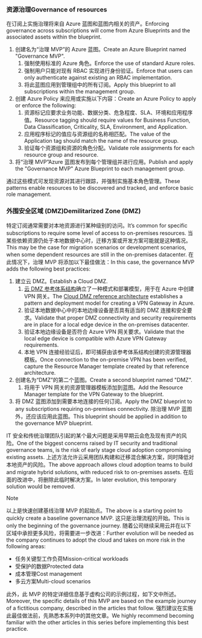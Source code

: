 <!-- TEMPLATE FILE - DO NOT ADD METADATA -->

### <a name="governance-of-resources"></a><span data-ttu-id="6c7a5-101">资源治理</span><span class="sxs-lookup"><span data-stu-id="6c7a5-101">Governance of resources</span></span>

<span data-ttu-id="6c7a5-102">在订阅上实施治理将来自 Azure 蓝图和蓝图内相关的资产。</span><span class="sxs-lookup"><span data-stu-id="6c7a5-102">Enforcing governance across subscriptions will come from Azure Blueprints and the associated assets within the blueprint.</span></span>

1. <span data-ttu-id="6c7a5-103">创建名为“治理 MVP”的 Azure 蓝图。</span><span class="sxs-lookup"><span data-stu-id="6c7a5-103">Create an Azure Blueprint named "Governance MVP".</span></span>
    1. <span data-ttu-id="6c7a5-104">强制使用标准的 Azure 角色。</span><span class="sxs-lookup"><span data-stu-id="6c7a5-104">Enforce the use of standard Azure roles.</span></span>
    2. <span data-ttu-id="6c7a5-105">强制用户只能对现有 RBAC 实现进行身份验证。</span><span class="sxs-lookup"><span data-stu-id="6c7a5-105">Enforce that users can only authenticate against existing an RBAC implementation.</span></span>
    3. <span data-ttu-id="6c7a5-106">将此蓝图应用到管理组中的所有订阅。</span><span class="sxs-lookup"><span data-stu-id="6c7a5-106">Apply this blueprint to all subscriptions within the management group.</span></span>
2. <span data-ttu-id="6c7a5-107">创建 Azure Policy 来应用或实施以下内容：</span><span class="sxs-lookup"><span data-stu-id="6c7a5-107">Create an Azure Policy to apply or enforce the following:</span></span>
    1. <span data-ttu-id="6c7a5-108">资源标记应要求业务功能、数据分类、危急程度、SLA、环境和应用程序值。</span><span class="sxs-lookup"><span data-stu-id="6c7a5-108">Resource tagging should require values for Business Function, Data Classification, Criticality, SLA, Environment, and  Application.</span></span>
    2. <span data-ttu-id="6c7a5-109">应用程序标记的值应与资源组的名称相匹配。</span><span class="sxs-lookup"><span data-stu-id="6c7a5-109">The value of the Application tag should match the name of the resource group.</span></span>
    3. <span data-ttu-id="6c7a5-110">验证每个资源组和资源的角色分配。</span><span class="sxs-lookup"><span data-stu-id="6c7a5-110">Validate role assignments for each resource group and resource.</span></span>
3. <span data-ttu-id="6c7a5-111">将“治理 MVP”Azure 蓝图发布到每个管理组并进行应用。</span><span class="sxs-lookup"><span data-stu-id="6c7a5-111">Publish and apply the "Governance MVP" Azure Blueprint to each management group.</span></span>

<span data-ttu-id="6c7a5-112">通过这些模式可发现资源对其进行跟踪，并强制实施基本角色管理。</span><span class="sxs-lookup"><span data-stu-id="6c7a5-112">These patterns enable resources to be discovered and tracked, and enforce basic role management.</span></span>

### <a name="demilitarized-zone-dmz"></a><span data-ttu-id="6c7a5-113">外围安全区域 (DMZ)</span><span class="sxs-lookup"><span data-stu-id="6c7a5-113">Demilitarized Zone (DMZ)</span></span>

<span data-ttu-id="6c7a5-114">特定订阅通常需要对本地资源进行某种级别的访问。</span><span class="sxs-lookup"><span data-stu-id="6c7a5-114">It’s common for specific subscriptions to require some level of access to on-premises resources.</span></span> <span data-ttu-id="6c7a5-115">当某些依赖资源仍处于本地数据中心时，迁移方案或开发方案可能就是这种情况。</span><span class="sxs-lookup"><span data-stu-id="6c7a5-115">This may be the case for migration scenarios or development scenarios, when some dependent resources are still in the on-premises datacenter.</span></span> <span data-ttu-id="6c7a5-116">在此情况下，治理 MVP 将添加以下最佳做法：</span><span class="sxs-lookup"><span data-stu-id="6c7a5-116">In this case, the governance MVP adds the following best practices:</span></span>

1. <span data-ttu-id="6c7a5-117">建立云 DMZ。</span><span class="sxs-lookup"><span data-stu-id="6c7a5-117">Establish a Cloud DMZ.</span></span>
    1. <span data-ttu-id="6c7a5-118">[云 DMZ 参考体系结构](/azure/architecture/reference-architectures/dmz/secure-vnet-hybrid)确立了一种模式和部署模型，用于在 Azure 中创建 VPN 网关。</span><span class="sxs-lookup"><span data-stu-id="6c7a5-118">The [Cloud DMZ reference architecture](/azure/architecture/reference-architectures/dmz/secure-vnet-hybrid) establishes a pattern and deployment model for creating a VPN Gateway in Azure.</span></span>
    2. <span data-ttu-id="6c7a5-119">验证本地数据中心中的本地边缘设备是否具有适当的 DMZ 连接和安全要求。</span><span class="sxs-lookup"><span data-stu-id="6c7a5-119">Validate that proper DMZ connectivity and security requirements are in place for a local edge device in the on-premises datacenter.</span></span>
    3. <span data-ttu-id="6c7a5-120">验证本地边缘设备是否符合 Azure VPN 网关要求。</span><span class="sxs-lookup"><span data-stu-id="6c7a5-120">Validate that the local edge device is compatible with Azure VPN Gateway requirements.</span></span>
    4. <span data-ttu-id="6c7a5-121">本地 VPN 连接经验证后，即可捕获由该参考体系结构创建的资源管理器模板。</span><span class="sxs-lookup"><span data-stu-id="6c7a5-121">Once connection to the on-premise VPN has been verified, capture the Resource Manager template created by that reference architecture.</span></span>
2. <span data-ttu-id="6c7a5-122">创建名为“DMZ”的第二个蓝图。</span><span class="sxs-lookup"><span data-stu-id="6c7a5-122">Create a second blueprint named "DMZ".</span></span>
    1. <span data-ttu-id="6c7a5-123">将用于 VPN 网关的资源管理器模板添加到蓝图。</span><span class="sxs-lookup"><span data-stu-id="6c7a5-123">Add the Resource Manager template for the VPN Gateway to the blueprint.</span></span>
3. <span data-ttu-id="6c7a5-124">将 DMZ 蓝图添加到需要本地连接的任何订阅。</span><span class="sxs-lookup"><span data-stu-id="6c7a5-124">Apply the DMZ blueprint to any subscriptions requiring on-premises connectivity.</span></span> <span data-ttu-id="6c7a5-125">除治理 MVP 蓝图外，还应该应用此蓝图。</span><span class="sxs-lookup"><span data-stu-id="6c7a5-125">This blueprint should be applied in addition to the governance MVP blueprint.</span></span>

<span data-ttu-id="6c7a5-126">IT 安全和传统治理团队引起的某个最大问题是采用早期云会危及现有资产的风险。</span><span class="sxs-lookup"><span data-stu-id="6c7a5-126">One of the biggest concerns raised by IT security and traditional governance teams, is the risk of early stage cloud adoption compromising existing assets.</span></span> <span data-ttu-id="6c7a5-127">上述方法允许云采用团队构建和迁移混合解决方案，同时降低对本地资产的风险。</span><span class="sxs-lookup"><span data-stu-id="6c7a5-127">The above approach allows cloud adoption teams to build and migrate hybrid solutions, with reduced risk to on-premises assets.</span></span> <span data-ttu-id="6c7a5-128">在后面的改进中，将删除此临时解决方案。</span><span class="sxs-lookup"><span data-stu-id="6c7a5-128">In later evolution, this temporary solution would be removed.</span></span>

> [!NOTE]
> <span data-ttu-id="6c7a5-129">以上是快速创建基线治理 MVP 的起始点。</span><span class="sxs-lookup"><span data-stu-id="6c7a5-129">The above is a starting point to quickly create a baseline governance MVP.</span></span> <span data-ttu-id="6c7a5-130">这只是治理流程的开始。</span><span class="sxs-lookup"><span data-stu-id="6c7a5-130">This is only the beginning of the governance journey.</span></span> <span data-ttu-id="6c7a5-131">随着公司继续采用云并在以下区域中承担更多风险，将需要进一步改进：</span><span class="sxs-lookup"><span data-stu-id="6c7a5-131">Further evolution will be needed as the company continues to adopt the cloud and takes on more risk in the following areas:</span></span>
>
> - <span data-ttu-id="6c7a5-132">任务关键型工作负荷</span><span class="sxs-lookup"><span data-stu-id="6c7a5-132">Mission-critical workloads</span></span>
> - <span data-ttu-id="6c7a5-133">受保护的数据</span><span class="sxs-lookup"><span data-stu-id="6c7a5-133">Protected data</span></span>
> - <span data-ttu-id="6c7a5-134">成本管理</span><span class="sxs-lookup"><span data-stu-id="6c7a5-134">Cost management</span></span>
> - <span data-ttu-id="6c7a5-135">多云方案</span><span class="sxs-lookup"><span data-stu-id="6c7a5-135">Multi-cloud scenarios</span></span>
>
><span data-ttu-id="6c7a5-136">此外，此 MVP 的特定详细信息基于虚构公司的示例过程，如下文中所述。</span><span class="sxs-lookup"><span data-stu-id="6c7a5-136">Moreover, the specific details of this MVP are based on the example journey of a fictitious company, described in the articles that follow.</span></span> <span data-ttu-id="6c7a5-137">强烈建议在实施此最佳做法前，先熟悉本系列中的其他文章。</span><span class="sxs-lookup"><span data-stu-id="6c7a5-137">We highly recommend becoming familiar with the other articles in this series before implementing this best practice.</span></span>
